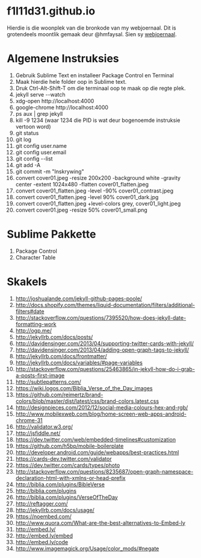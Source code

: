 f1l11d31.github.io
==================

Hierdie is die woonplek van die bronkode van my webjoernaal. Dit is grotendeels moontlik gemaak deur @hmfaysal. Sien sy [webjoernaal](http://hmfaysal.github.io).

Algemene Instruksies
====================

1. Gebruik Sublime Text en installeer Package Control en Terminal 
1. Maak hierdie hele folder oop in Sublime text.
1. Druk Ctrl-Alt-Shift-T om die terminaal oop te maak op die regte plek.
1. jekyll serve --watch
1. xdg-open http://localhost:4000
1. google-chrome http://localhost:4000
1. ps aux | grep jekyll
1. kill -9 1234 (waar 1234 die PID is wat deur bogenoemde instruksie vertoon word)
1. git status
1. git log
1. git config user.name
1. git config user.email
1. git config --list
1. git add -A
1. git commit -m "Inskrywing"
1. convert cover01.jpeg -resize 200x200 -background white -gravity center -extent 1024x480 -flatten cover01_flatten.jpeg
1. convert cover01_flatten.jpeg -level -90% cover01_contrast.jpeg
1. convert cover01_flatten.jpeg -level 90% cover01_dark.jpg
1. convert cover01_flatten.jpeg +level-colors grey, cover01_light.jpeg
1. convert cover01.jpeg -resize 50% cover01_small.png

Sublime Pakkette
================

1. Package Control
1. Character Table

Skakels
=======

1. http://joshualande.com/jekyll-github-pages-poole/
1. http://docs.shopify.com/themes/liquid-documentation/filters/additional-filters#date
1. http://stackoverflow.com/questions/7395520/how-does-jekyll-date-formatting-work
1. http://ogp.me/
1. http://jekyllrb.com/docs/posts/
1. http://davidensinger.com/2013/04/supporting-twitter-cards-with-jekyll/
1. http://davidensinger.com/2013/04/adding-open-graph-tags-to-jekyll/
1. http://jekyllrb.com/docs/frontmatter/
1. http://jekyllrb.com/docs/variables/#page-variables
1. http://stackoverflow.com/questions/25463865/in-jekyll-how-do-i-grab-a-posts-first-image
1. http://subtlepatterns.com/
1. https://wiki.logos.com/Biblia_Verse_of_the_Day_images
1. https://github.com/reimertz/brand-colors/blob/master/dist/latest/css/brand-colors.latest.css
1. http://designpieces.com/2012/12/social-media-colours-hex-and-rgb/
1. http://www.mobilexweb.com/blog/home-screen-web-apps-android-chrome-31
1. http://validator.w3.org/
1. http://jsfiddle.net/
1. https://dev.twitter.com/web/embedded-timelines#customization
1. https://github.com/h5bp/mobile-boilerplate
1. http://developer.android.com/guide/webapps/best-practices.html
1. https://cards-dev.twitter.com/validator
1. https://dev.twitter.com/cards/types/photo
1. http://stackoverflow.com/questions/8235687/open-graph-namespace-declaration-html-with-xmlns-or-head-prefix
1. http://biblia.com/plugins/BibleVerse
1. http://biblia.com/plugins
1. http://biblia.com/plugins/VerseOfTheDay
1. http://reftagger.com/
1. http://jekyllrb.com/docs/usage/
1. https://noembed.com/
1. http://www.quora.com/What-are-the-best-alternatives-to-Embed-ly
1. http://embed.ly/
1. http://embed.ly/embed
1. http://embed.ly/code
1. http://www.imagemagick.org/Usage/color_mods/#negate

